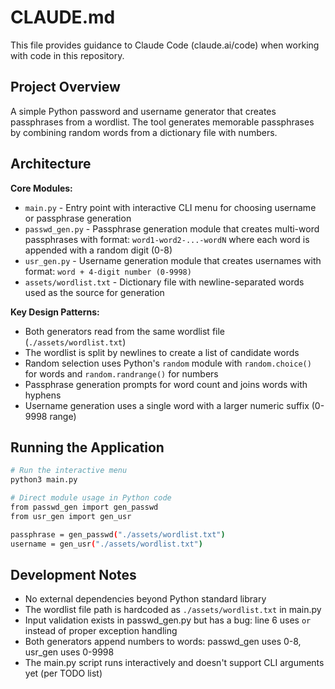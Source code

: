 # CLAUDE.md

This file provides guidance to Claude Code (claude.ai/code) when working with code in this repository.

## Project Overview

A simple Python password and username generator that creates passphrases from a wordlist. The tool generates memorable passphrases by combining random words from a dictionary file with numbers.

## Architecture

**Core Modules:**
- `main.py` - Entry point with interactive CLI menu for choosing username or passphrase generation
- `passwd_gen.py` - Passphrase generation module that creates multi-word passphrases with format: `word1-word2-...-wordN` where each word is appended with a random digit (0-8)
- `usr_gen.py` - Username generation module that creates usernames with format: `word + 4-digit number (0-9998)`
- `assets/wordlist.txt` - Dictionary file with newline-separated words used as the source for generation

**Key Design Patterns:**
- Both generators read from the same wordlist file (`./assets/wordlist.txt`)
- The wordlist is split by newlines to create a list of candidate words
- Random selection uses Python's `random` module with `random.choice()` for words and `random.randrange()` for numbers
- Passphrase generation prompts for word count and joins words with hyphens
- Username generation uses a single word with a larger numeric suffix (0-9998 range)

## Running the Application

```bash
# Run the interactive menu
python3 main.py

# Direct module usage in Python code
from passwd_gen import gen_passwd
from usr_gen import gen_usr

passphrase = gen_passwd("./assets/wordlist.txt")
username = gen_usr("./assets/wordlist.txt")
```

## Development Notes

- No external dependencies beyond Python standard library
- The wordlist file path is hardcoded as `./assets/wordlist.txt` in main.py
- Input validation exists in passwd_gen.py but has a bug: line 6 uses `or` instead of proper exception handling
- Both generators append numbers to words: passwd_gen uses 0-8, usr_gen uses 0-9998
- The main.py script runs interactively and doesn't support CLI arguments yet (per TODO list)
